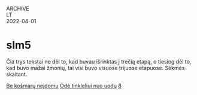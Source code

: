 ARCHIVE  
LT  
2022-04-01

# slm5

Čia trys tekstai ne dėl to, kad buvau išrinktas į trečią etapą, o tiesiog dėl to, kad buvo mažai žmonių, tai visi buvo visuose trijuose etapuose. Sėkmės skaitant.

[Be košmarų neįdomu](https://www.npw.lt/assets/readings/slam/8.pdf)
[Odė tinkleliui nuo uodų](https://www.npw.lt/assets/readings/slam/9.pdf)
[8](https://www.npw.lt/assets/readings/slam/10.pdf)
